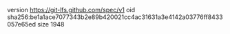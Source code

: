 version https://git-lfs.github.com/spec/v1
oid sha256:be1a1ace7077343b2e89b420021cc4ac31631a3e4142a03776ff8433057e65ed
size 1948

